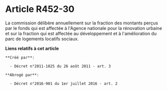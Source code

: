 # Article R452-30

La commission délibère annuellement sur la fraction des montants perçus par le fonds qui est affectée à l'Agence nationale
pour la rénovation urbaine et sur la fraction qui est affectée au développement et à l'amélioration du parc de logements
locatifs sociaux.

**Liens relatifs à cet article**

	**Créé par**:

	  - Décret n°2011-1025 du 26 août 2011 - art. 3

	**Abrogé par**:

	  - Décret n°2016-901 du 1er juillet 2016 - art. 2
